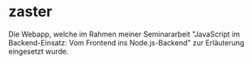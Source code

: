 # zaster
Die Webapp, welche im Rahmen meiner Seminararbeit "JavaScript im Backend-Einsatz: Vom Frontend ins Node.js-Backend" zur Erläuterung eingesetzt wurde.
